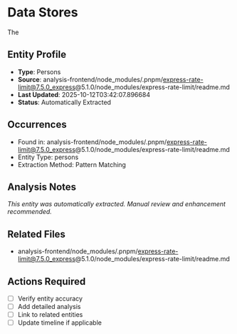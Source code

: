 # Data Stores

The

## Entity Profile
- **Type**: Persons
- **Source**: analysis-frontend/node_modules/.pnpm/express-rate-limit@7.5.0_express@5.1.0/node_modules/express-rate-limit/readme.md
- **Last Updated**: 2025-10-12T03:42:07.896684
- **Status**: Automatically Extracted

## Occurrences
- Found in: analysis-frontend/node_modules/.pnpm/express-rate-limit@7.5.0_express@5.1.0/node_modules/express-rate-limit/readme.md
- Entity Type: persons
- Extraction Method: Pattern Matching

## Analysis Notes
*This entity was automatically extracted. Manual review and enhancement recommended.*

## Related Files
- analysis-frontend/node_modules/.pnpm/express-rate-limit@7.5.0_express@5.1.0/node_modules/express-rate-limit/readme.md

## Actions Required
- [ ] Verify entity accuracy
- [ ] Add detailed analysis
- [ ] Link to related entities
- [ ] Update timeline if applicable
